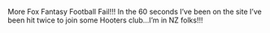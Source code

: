 <!--
id: 171221778
link: http://kevinisom.info/post/171221778/more-fox-fantasy-football-fail-in-the-60
slug: more-fox-fantasy-football-fail-in-the-60
date: Tue Aug 25 2009 23:05:41 GMT+1200 (NZST)
raw: {"blog_name":"kevinisom","id":171221778,"post_url":"http://kevinisom.info/post/171221778/more-fox-fantasy-football-fail-in-the-60","slug":"more-fox-fantasy-football-fail-in-the-60","type":"text","date":"2009-08-25 11:05:41 GMT","timestamp":1251198341,"state":"published","format":"html","reblog_key":"3JN6Koec","tags":[],"short_url":"http://tmblr.co/Zw68YyADACI","highlighted":[],"feed_item":"http://twitter.com/kev_nz/statuses/3529636793","from_feed_id":"650289","note_count":0,"title":null,"body":"<p>More Fox Fantasy Football Fail!!! In the 60 seconds I&#8217;ve been on the site I&#8217;ve been hit twice to join some Hooters club&#8230;I&#8217;m in NZ folks!!!</p>"}
publish: 2009-08-025
tags: 
title: null
-->


More Fox Fantasy Football Fail!!! In the 60 seconds I’ve been on the
site I’ve been hit twice to join some Hooters club…I’m in NZ folks!!!


